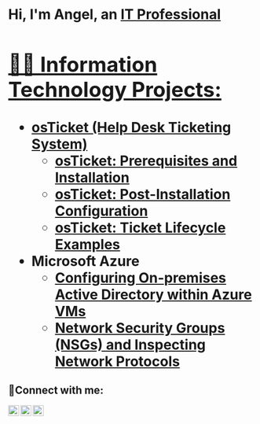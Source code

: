 <h1>Hi, I'm Angel, an <a href=https://www.linkedin.com/in/angel-velez-33415235a/)">IT Professional

<h2>👨‍💻 Information Technology Projects:</h2>

- <b>osTicket (Help Desk Ticketing System)</b>
  - [osTicket: Prerequisites and Installation](https://github.com/AngelWVelez/osticket-prereqs)
  - [osTicket: Post-Installation Configuration](https://github.com/AngelWVelez/osTicket-Post-Install-Configuration)
  - [osTicket: Ticket Lifecycle Examples](https://github.com/AngelWVelez/Ticket-Lifecycle)
- <b>Microsoft Azure</b>
  - [Configuring On-premises Active Directory within Azure VMs](https://github.com/AngelWVelez/configure-AD)
  - [Network Security Groups (NSGs) and Inspecting Network Protocols](https://github.com/AngelWVelez/azure-network-protocols)

<h2>🤳Connect with me:</h2>

[<img align="left" alt="Josh | Twitter" width="22px" src="https://cdn.jsdelivr.net/npm/simple-icons@v3/icons/twitter.svg" />][twitter]
[<img align="left" alt="Josh | LinkedIn" width="22px" src="https://cdn.jsdelivr.net/npm/simple-icons@v3/icons/linkedin.svg" />][linkedin]
[<img align="left" alt="Josh | Instagram" width="22px" src="https://cdn.jsdelivr.net/npm/simple-icons@v3/icons/instagram.svg" />][instagram]

[twitter]: https://twitter.com/Josh
[instagram]: https://www.instagram.com/Josh
[linkedin]: https://linkedin.com/in/Josh

